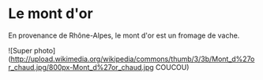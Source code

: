 Le mont d'or
============

En provenance de Rhône-Alpes, le mont d'or est un fromage de vache.

![Super photo](http://upload.wikimedia.org/wikipedia/commons/thumb/3/3b/Mont_d%27or_chaud.jpg/800px-Mont_d%27or_chaud.jpg COUCOU)
